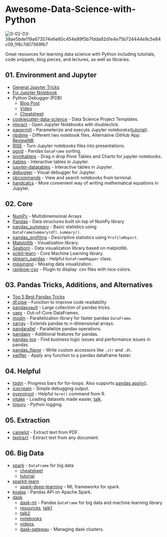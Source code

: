 # Awesome-Data-Science-with-Python
![0-02-03-38ae5bde119a673574e6e60c454e89f5b7fdda92d1e4e75b724444e9c5e84c09_1f8c7d07369fb7](https://user-images.githubusercontent.com/40186859/124362250-8f546080-dc53-11eb-9cbe-9986f5677102.jpg)

Great resources for learning data science with Python including tutorials, code snippets, blog pieces, and lectures, as well as libraries.

## 01. Environment and Jupyter 

- [General Jupyter Tricks](https://www.dataquest.io/blog/jupyter-notebook-tips-tricks-shortcuts/)
- [Fix Jupyter Notebook](https://jakevdp.github.io/blog/2017/12/05/installing-python-packages-from-jupyter/)
- Python Debugger (PDB)
  -  [Blog Post](https://www.blog.pythonlibrary.org/2018/10/17/jupyter-notebook-debugging/)
  -  [Video](https://www.youtube.com/watch?v=Z0ssNAbe81M&t=1h44m15s)
  -  [Cheatsheet](https://nblock.org/2011/11/15/pdb-cheatsheet/)
- [cookiecutter-data-science](https://github.com/drivendata/cookiecutter-data-science) - Data Science Project Templates.
- [nteract](https://nteract.io/) - Open Jupyter Notebooks with doubleclick.
- [papermill](https://github.com/nteract/papermill) - Parameterize and execute Jupyter notebooks([tutorial](https://pbpython.com/papermil-rclone-report-1.html)).
- [nbdime](https://github.com/jupyter/nbdime) - Different two notebook files, Alternative GitHub App: [ReviewNB](https://www.reviewnb.com/).
- [RISE](https://github.com/damianavila/RISE) - Turn Jupyter notebooks files into presentations.
- [qgrid](https://github.com/quantopian/qgrid) - Pandas `DataFrame` sorting.
- [pivottablejs](https://github.com/nicolaskruchten/jupyter_pivottablejs) - Drag n drop Pivot Tables and Charts for jupyter notebooks.
- [itables](https://github.com/mwouts/itables) - Interactive tables in Jupyter.
- [jupyter-datatables](https://github.com/CermakM/jupyter-datatables) - Interactive tables in Jupyter.
- [debugger](https://blog.jupyter.org/a-visual-debugger-for-jupyter-914e61716559) - Visual debugger for Jupyter. 
- [nbcommands](https://github.com/vinayak-mehta/nbcommands) - View and search notebooks from terminal.
- [handcalcs](https://github.com/connorferster/handcalcs) - More convenient way of writing mathematical equations in Jupyter.

## 02. Core 

- [NumPy](https://numpy.org/) - Multidimensional Arrays
- [Pandas](https://pandas.pydata.org/) - Data structures built on top of NumPy library
- [pandas_summary](https://github.com/mouradmourafiq/pandas-summary) - Basic statistics using `DataFrameSummary(df).summary()`.
- [pandas_profiling](https://github.com/pandas-profiling/pandas-profiling) - Descriptive statistics using `ProfileReport`.
- [Matplotlib](https://matplotlib.org/) - Visualization library.
- [Seaborn](https://seaborn.pydata.org/) - Data visualization library based on matplotlib.
- [scikit-learn](https://scikit-learn.org/stable/) - Core Machine Learning library.
- [sklearn_pandas](https://github.com/scikit-learn-contrib/sklearn-pandas) - Helpful `DataFrameMapper` class.
- [missingno](https://github.com/ResidentMario/missingno) - Missing data visualization.
- [rainbow-csv](https://marketplace.visualstudio.com/items?itemName=mechatroner.rainbow-csv) - Plugin to display .csv files with nice colors.

## 03. Pandas Tricks, Additions, and Alternatives

- [Top 5 Best Pandas Tricks](https://towardsdatascience.com/5-lesser-known-pandas-tricks-e8ab1dd21431)
- [df.pipe](https://www.youtube.com/watch?v=yXGCKqo5cEY&ab_channel=PyData) -  Function to improve code readability
- [pandasvault](https://github.com/firmai/pandasvault) - Large collection of pandas tricks.
- [vaex](https://github.com/vaexio/vaex) - Out-of-Core DataFrames.
- [modin](https://github.com/modin-project/modin) - Parallelization library for faster pandas `DataFrame`.
- [xarray](https://github.com/pydata/xarray/) - Extends pandas to n-dimensional arrays.
- [pandarallel](https://github.com/nalepae/pandarallel) - Parallelize pandas operations.
- [pandapy](https://github.com/firmai/pandapy) - Additional features for pandas.
- [pandas-log](https://github.com/eyaltrabelsi/pandas-log) - Find business logic issues and performance issues in pandas.
- [pandas_flavor](https://github.com/Zsailer/pandas_flavor) - Write custom accessors like `.str` and `.dt`.
- [swifter](https://github.com/jmcarpenter2/swifter) - Apply any function to a pandas dataframe faster.

## 04. Helpful

- [tqdm](https://github.com/tqdm/tqdm) - Progress bars for for-loops. Also supports [pandas apply()](https://stackoverflow.com/a/34365537/1820480).
- [icecream](https://github.com/gruns/icecream) - Simple debugging output.
- [pyprojroot](https://github.com/chendaniely/pyprojroot) - Helpful `here()` command from R.
- [intake](https://github.com/intake/intake) - Loading datasets made easier, [talk](https://www.youtube.com/watch?v=s7Ww5-vD2Os&t=33m40s).
- [loguru](https://github.com/Delgan/loguru) - Python logging.

## 05. Extraction
- [camelot](https://github.com/socialcopsdev/camelot) - Extract text from PDF.
- [textract](https://github.com/deanmalmgren/textract) - Extract text from any document.

## 06. Big Data
- [spark](https://docs.databricks.com/spark/latest/dataframes-datasets/introduction-to-dataframes-python.html#work-with-dataframes) - `DataFrame` for big data
  -   [cheatsheet](https://gist.github.com/crawles/b47e23da8218af0b9bd9d47f5242d189)
  -   [tutorial](https://github.com/ericxiao251/spark-syntax).
- [sparkit-learn](https://github.com/lensacom/sparkit-learn)
  - [spark-deep-learning](https://github.com/databricks/spark-deep-learning) - ML frameworks for spark.
- [koalas](https://github.com/databricks/koalas) - Pandas API on Apache Spark.
- [dask](https://github.com/dask/dask)
  - [dask-ml](http://ml.dask.org/) - Pandas `DataFrame` for big data and machine learning library
  - [resources](https://matthewrocklin.com/blog//work/2018/07/17/dask-dev), [talk1](https://www.youtube.com/watch?v=ccfsbuqsjgI)
  - [talk2](https://www.youtube.com/watch?v=RA_2qdipVng)
  - [notebooks](https://github.com/dask/dask-ec2/tree/master/notebooks)
  - [videos](https://www.youtube.com/user/mdrocklin).
  - [dask-gateway](https://github.com/jcrist/dask-gateway) - Managing dask clusters.
